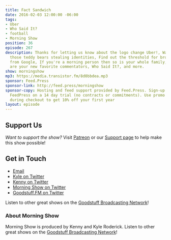 ```yaml
---
title: Fact Sandwich
date: 2016-02-03 12:00:00 -06:00
tags:
- Uber
- Who Said It?
- football
- Morning Show
position: 36
episode: 267
description: Thanks for letting us know about the logo change Uber!, Watch out for
  those teddy bears stealing identities, Find out the threshold for broken eardrums
  from Google, If you're a morning person then so is your whole family, Key & Peele
  are your new favorite commentators, Who Said It?, and more.
show: morningshow
mp3: https://media.transistor.fm/8d0bbdea.mp3
sponsor: Feed.Press
sponsor-link: http://feed.press/morningshow
sponsor-copy: Hosting and feed support provided by Feed.Press. Sign-up today and try
  FeedPress on a 14 day trial (no contracts or commitments). Use promo code `morningshow`
  during checkout to get 10% off your first year
layout: episode
---
```


## Support Us
*Want to support the show?* Visit [Patreon](http://patreon.com/morningshow) or our [Support page](http://goodstuff.fm/support) to help make this show possible!

## Get in Touch
* [Email](mailto:kyle@goodstuff.fm)
* [Kyle on Twitter](http://twitter.com/dogburps)
* [Kenny on Twitter](http://twitter.com/pizzarobotics)
* [Morning Show on Twitter](http://twitter.com/morningshowam)
* [Goodstuff.FM on Twitter](http://twitter.com/goodstufffm)

Listen to other great shows on the [Goodstuff Broadcasting Network](http://goodstuff.fm/shows)!

### About Morning Show
Morning Show is produced by Kenny and Kyle Roderick. Listen to other great shows on the [Goodstuff Broadcasting Network](http://goodstuff.fm/)!
